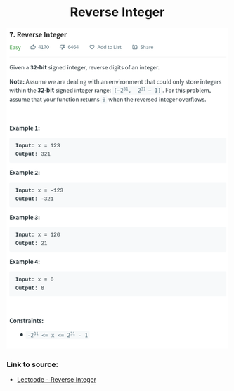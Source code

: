 <h1 align="center">Reverse Integer</h1>

![alt text](https://raw.githubusercontent.com/matthew01lokiet/Github-repos-images/main/Algs/Maths/wEragjMD_o.png)

### Link to source: 
- <a href="https://leetcode.com/problems/reverse-integer/">Leetcode - Reverse Integer</a>
